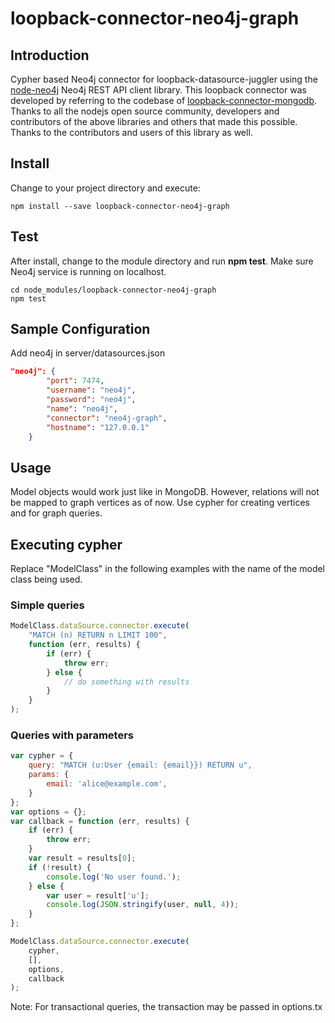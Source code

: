 # loopback-connector-neo4j-graph

## Introduction

Cypher based Neo4j connector for loopback-datasource-juggler using the [node-neo4j](https://github.com/thingdom/node-neo4j) Neo4j REST API client library. This loopback connector was developed by referring to the codebase of [loopback-connector-mongodb](https://github.com/strongloop/loopback-connector-mongodb). Thanks to all the nodejs open source community, developers and contributors of the above libraries and others that made this possible. Thanks to the contributors and users of this library as well.

## Install

Change to your project directory and execute:

```Shell
npm install --save loopback-connector-neo4j-graph
```

## Test

After install, change to the module directory and run **npm test**. Make sure Neo4j service is running on localhost.

```Shell
cd node_modules/loopback-connector-neo4j-graph
npm test
```

## Sample Configuration

Add neo4j in server/datasources.json

```JSON
"neo4j": {
        "port": 7474,
        "username": "neo4j",
        "password": "neo4j",
        "name": "neo4j",
        "connector": "neo4j-graph",
        "hostname": "127.0.0.1"
    }
```

## Usage

Model objects would work just like in MongoDB. However, relations will not be mapped to graph vertices as of now.
Use cypher for creating vertices and for graph queries.

## Executing cypher

Replace "ModelClass" in the following examples with the name of the model class being used.

### Simple queries

```Javascript
ModelClass.dataSource.connector.execute(
    "MATCH (n) RETURN n LIMIT 100",
    function (err, results) {
        if (err) {
            throw err;
        } else {
            // do something with results
        }
    }
);
```

### Queries with parameters

```Javascript
var cypher = {
    query: "MATCH (u:User {email: {email}}) RETURN u",
    params: {
        email: 'alice@example.com',
    }
};
var options = {};
var callback = function (err, results) {
    if (err) {
        throw err;
    }
    var result = results[0];
    if (!result) {
        console.log('No user found.');
    } else {
        var user = result['u'];
        console.log(JSON.stringify(user, null, 4));
    }
};

ModelClass.dataSource.connector.execute(
    cypher,
    [],
    options,
    callback
);
```

Note: For transactional queries, the transaction may be passed in options.tx